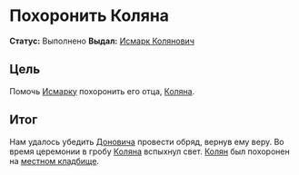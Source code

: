 # Похоронить Коляна

**Статус:** Выполнено
**Выдал:** [Исмарк Колянович](../../characters/npc/ismark-kolyanovich.md)

## Цель

Помочь [Исмарку](../../characters/npc/ismark-kolyanovich.md) похоронить его отца, [Коляна](../../characters/npc/kolyan.md).

## Итог

Нам удалось убедить [Доновича](../../characters/npc/donavich.md) провести обряд, вернув ему веру. Во время церемонии в гробу [Коляна](../../characters/npc/kolyan.md) вспыхнул свет. [Колян](../../characters/npc/kolyan.md) был похоронен на [местном кладбище](../../locations/barovia-cemetery.md).
